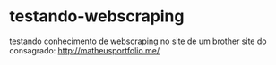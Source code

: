 # testando-webscraping
testando conhecimento de webscraping no site de um brother
site do consagrado: http://matheusportfolio.me/
